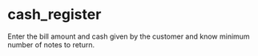 # cash_register
 Enter the bill amount and cash given by the customer and know minimum number of notes to return.
